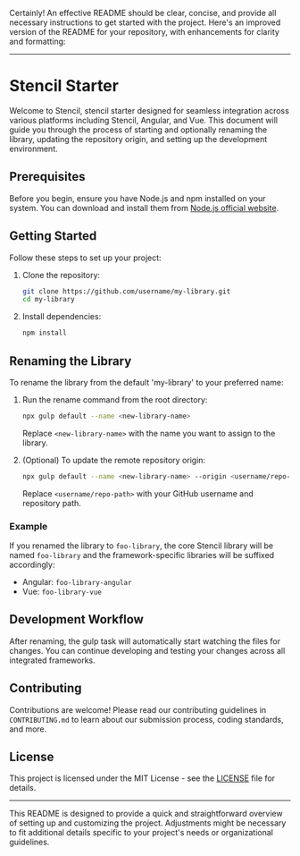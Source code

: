 Certainly! An effective README should be clear, concise, and provide all necessary instructions to get started with the project. Here's an improved version of the README for your repository, with enhancements for clarity and formatting:

---

# Stencil Starter

Welcome to Stencil, stencil starter designed for seamless integration across various platforms including Stencil, Angular, and Vue. This document will guide you through the process of starting and optionally renaming the library, updating the repository origin, and setting up the development environment.

## Prerequisites

Before you begin, ensure you have Node.js and npm installed on your system. You can download and install them from [Node.js official website](https://nodejs.org/).

## Getting Started

Follow these steps to set up your project:

1. Clone the repository:

   ```bash
   git clone https://github.com/username/my-library.git
   cd my-library
   ```

2. Install dependencies:
   ```bash
   npm install
   ```

## Renaming the Library

To rename the library from the default 'my-library' to your preferred name:

1. Run the rename command from the root directory:

   ```bash
   npx gulp default --name <new-library-name>
   ```

   Replace `<new-library-name>` with the name you want to assign to the library.

2. (Optional) To update the remote repository origin:
   ```bash
   npx gulp default --name <new-library-name> --origin <username/repo-path>
   ```
   Replace `<username/repo-path>` with your GitHub username and repository path.

### Example

If you renamed the library to `foo-library`, the core Stencil library will be named `foo-library` and the framework-specific libraries will be suffixed accordingly:

- Angular: `foo-library-angular`
- Vue: `foo-library-vue`

## Development Workflow

After renaming, the gulp task will automatically start watching the files for changes. You can continue developing and testing your changes across all integrated frameworks.

## Contributing

Contributions are welcome! Please read our contributing guidelines in `CONTRIBUTING.md` to learn about our submission process, coding standards, and more.

## License

This project is licensed under the MIT License - see the [LICENSE](LICENSE) file for details.

---

This README is designed to provide a quick and straightforward overview of setting up and customizing the project. Adjustments might be necessary to fit additional details specific to your project's needs or organizational guidelines.
